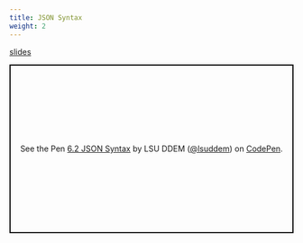 ```yaml
---
title: JSON Syntax
weight: 2
---
```


[slides](presentation)

<p class="codepen" data-height="600" data-theme-id="33744" data-default-tab="js" data-user="lsuddem" data-slug-hash="38ac914d320c6d16489fb0d4cf1503e7" data-editable="true" style="height: 300px; box-sizing: border-box; display: flex; align-items: center; justify-content: center; border: 2px solid black; margin: 1em 0; padding: 1em;" data-pen-title="6.2 JSON Syntax">
  <span>See the Pen <a href="https://codepen.io/lsuddem/pen/38ac914d320c6d16489fb0d4cf1503e7/">
  6.2 JSON Syntax</a> by LSU DDEM (<a href="https://codepen.io/lsuddem">@lsuddem</a>)
  on <a href="https://codepen.io">CodePen</a>.</span>
</p>
<script async src="https://static.codepen.io/assets/embed/ei.js"></script>